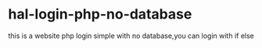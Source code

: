 # hal-login-php-no-database
this is a website php login simple with no database,you can login with if else
